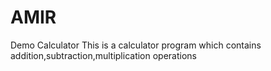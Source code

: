# AMIR
Demo Calculator
This is a calculator program which contains addition,subtraction,multiplication operations

